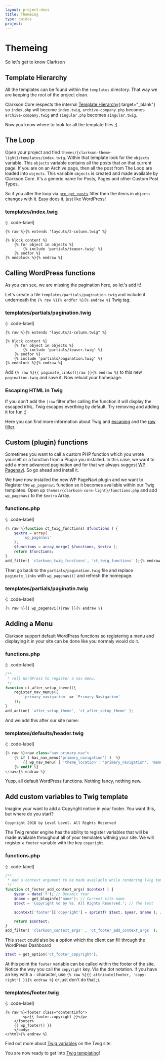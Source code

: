 ```yaml
---
layout: project-docs
title: Themeing
type: guides
project: 
---
```


# Themeing

So let's get to know Clarkson

## Template Hierarchy
All the templates can be found within the `templates` directory. That way we are keeping the root of the project clean.

Clarkson Core respects the internal [Template Hierarchy](https://developer.wordpress.org/themes/basics/template-hierarchy/){:target="_blank"} so `index.php` will become `index.twig`, `archive-company.php` becomes `archive-company.twig` and `singular.php` becomes `singular.twig`.

Now you know where to look for all the template files ;).


## The Loop

Open your project and find `themes/{clarkson-theme-light}/templates/index.twig`. Within that template look for the `objects` variable. This `objects` variable contains all the posts that on that current page. If you are on an Archive page, then all the post from The Loop are loaded into `objects`. This variable `objects` is created and made available by Clarkson Core. It's a generic name for Posts, Pages and other Custom Post Types.

So if you alter the loop via [`pre_get_posts`](https://codex.wordpress.org/Plugin_API/Action_Reference/pre_get_posts) filter then the items in `objects` changes with it. Easy does it, just like WordPress!
 
### templates/index.twig
{: .code-label}
~~~twig
{% raw %}{% extends "layouts/2-column.twig" %}

{% block content %}
    {% for object in objects %}
        {% include 'partials/teaser.twig' %}
    {% endfor %}
{% endblock %}{% endraw %}
~~~


## Calling WordPress functions

As you can see, we are missing the pagination here, so let's add it!

Let's create a file `templates/partials/pagination.twig` and include it underneath the `{% raw %}{% endfor %}{% endraw %}` Twig tag.

### templates/partials/pagination.twig
{: .code-label}
~~~twig
{% raw %}{% extends "layouts/2-column.twig" %}

{% block content %}
    {% for object in objects %}
        {% include 'partials/teaser.twig' %}
    {% endfor %}
    {% include 'partials/pagination.twig' %}
{% endblock %}{% endraw %}
~~~


Add `{% raw %}{{ paginate_links()|raw }}{% endraw %}` to this new `pagination.twig` and save it. Now reload your homepage.

### Escaping HTML in Twig
If you don't add the `|raw` filter after calling the function it will display the escaped `HTML`. Twig escapes everthing by default. Try removing and adding it for fun ;)

Here you can find more information about Twig and [escaping](https://twig.symfony.com/doc/2.x/filters/escape.html) and the [raw filter](https://twig.symfony.com/doc/2.x/filters/raw.html).

## Custom (plugin) functions

Sometimes you want to call a custom PHP function which you wrote yourself or a function from a Plugin you installed. 
In this case, we want to add a more advanced pagination and for that we always suggest [WP Pagenavi](https://nl.wordpress.org/plugins/wp-pagenavi/). So go ahead and install it.

We have now installed the new WP PageNavi plugin and we want to Register the `wp_pagenavi` function so it becomes available within our Twig templates. Open up `themes/{clarkson-core-light}/functions.php` and add `wp_pagenavi` to the `$extra` Array.

### functions.php
{: .code-label}
~~~php
{% raw %}function ct_twig_functions( $functions ) {
    $extra = array(
        'wp_pagenavi'
    );
    $functions = array_merge( $functions, $extra );
    return $functions;
}
add_filter( 'clarkson_twig_functions', 'ct_twig_functions' );{% endraw %}
~~~

Then go back to the `partials/pagination.twig` file and replace `paginate_links` with `wp_pagenavi()` and refresh the homepage.

### templates/partials/paginatin.twig
{: .code-label}
~~~php
{% raw %}{{ wp_pagenavi()|raw }}{% endraw %}
~~~


## Adding a Menu

Clarkson support default WordPress functions so registering a menu and displaying it in your site can be done like you normaly would do it.

### functions.php
{: .code-label}
```php
/**
 * Tell WordPress to register a nav menu.
 */
function ct_after_setup_theme(){
    register_nav_menus([
        'primary_navigation' => 'Primary Navigation'
    ]);
}
add_action( 'after_setup_theme', 'ct_after_setup_theme' );
```

And we add this after our site name:
### templates/defaults/header.twig
{: .code-label}
```php
{% raw %}<nav class="nav primary-nav">
    {% if ( has_nav_menu('primary_navigation') )  %}
        {{ wp_nav_menu( { 'theme_location': 'primary_navigation', 'menu_class': 'menu primary-menu' } ) }}
    {% endif %}
</nav>{% endraw %}
```

Yupp, all default WordPress functions. Nothing fancy, nothing new.

## Add custom variables to Twig template
Imagine your want to add a Copyright notice in your footer. You want this, but where do you start?

~~~
Copyright 2018 by Level Level. All Rights Reserved
~~~

The Twig render engine has the ability to register variables that will be made available throughout all of your temolates withing your site. We will register a `footer` variable with the key `copyright`.

### functions.php
{: .code-label}
~~~php
/**
 * Add a context argument to be made available while rendering Twig templates
 */
function ct_footer_add_context_args( $context ) {
    $year = date('Y'); // Dynamic Year
    $name = get_bloginfo('name'); // Current site name
    $text = 'Copyright %d by %s. All Rights Reserved.'; // The text

    $context['footer']['copyright'] = sprintf( $text, $year, $name ); // Replace the variables with the values

    return $context;
}
add_filter( 'clarkson_context_args' , 'ct_footer_add_context_args' );
~~~


This `$text` could also be a option which the client can fill through the WordPress Dashboard
~~~php
$text = get_option('ct_footer_copyright');
~~~

At this point the `footer` variable can be called within the footer of the site. Notice the way you call the `copyright` key. Via the dot notation. If you have an key with a `-` character, use `{% raw %}{{ attribute(footer, 'copy-right') }}{% endraw %}` or just don't do that ;).

### templates/footer.twig
{: .code-label}
~~~twig
{% raw %}<footer class="contentinfo">
        <p>{{ footer.copyright }}</p>
    </footer>
    {{ wp_footer() }}
    </body>
</html>{% endraw %}
~~~

Find out more about [Twig variables](https://twig.symfony.com/doc/2.x/templates.html#variables) on the Twig site.

You are now ready to get into <a href="/guides/twig-templating.html">Twig templating</a>!